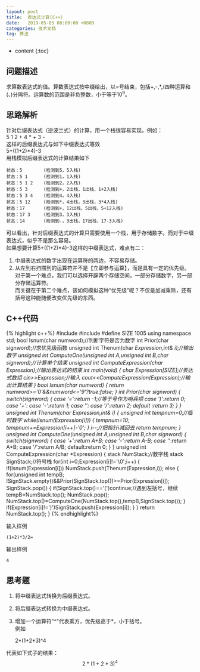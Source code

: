 ```yaml
---
layout: post
title:  表达式计算(C++)
date:   2019-05-05 08:00:00 +0800
categories: 技术文档
tag: 算法
---
```

<head>
    <script src="https://cdn.mathjax.org/mathjax/latest/MathJax.js?config=TeX-AMS-MML_HTMLorMML" type="text/javascript"></script>
    <script type="text/x-mathjax-config">
        MathJax.Hub.Config({
            tex2jax: {
            skipTags: ['script', 'noscript', 'style', 'textarea', 'pre'],
            inlineMath: [['$','$']]
            }
        });
    </script>
</head>


* content
{:toc}


问题描述
-------------------------------------
求算数表达式的值。算数表达式按中缀给出，以=号结束，包括+,-,\*,/四种运算和(、)分隔符。运算数的范围是非负整数，小于等于$10^9$。

思路解析
-------------------------------------
针对后缀表达式（逆波兰式）的计算，用一个栈很容易实现。例如：  
5 1 2 + 4 \* + 3 -  
这样的后缀表达式与如下中缀表达式等效  
5+((1+2)\*4)-3  
用栈模拟后缀表达式的计算结果如下

    状态：5        (检测到5，5入栈)   
    状态：5 1      (检测到1，1入栈)  
    状态：5 1 2    (检测到2，2入栈)  
    状态：5 3      (检测到+，2出栈，1出栈，1+2入栈)  
    状态：5 3 4    (检测到4，4入栈)  
    状态：5 12     (检测到*，4出栈，3出栈，3*4入栈)  
    状态：17       (检测到+，12出栈，5出栈，5+12入栈)  
    状态：17 3     (检测到3，3入栈)  
    状态：14       (检测到-，3出栈，17出栈，17-3入栈)  

可以看出，针对后缀表达式的计算只需要使用一个栈，用于存储数字。而对于中缀表达式，似乎不是那么容易。  
如果想要计算5+((1+2)\*4)-3这样的中缀表达式，难点有二：  
1. 中缀表达式的数字出现在运算符的两边，不容易存储。  
2. 从左到右扫描到的运算符并不是【立即参与运算】，而是具有一定的优先级。  
对于第一个难点，我们可以选择开辟两个存储空间，一部分存储数字，另一部分存储运算符。  
而关键在于第二个难点，该如何模拟这种“优先级”呢？不仅是加减乘除，还有括号这种能随便改变优先级的东西。  


C++代码
-------------------------------------

{% highlight c++%}
#include<iostream>
#include<stack>
#define SIZE 1005
using namespace std;
bool Isnum(char numword);//判断字符是否为数字
int Prior(char signword);//求优先级函数
unsigned int Thenum(char *Expression,int& i);//输出数字
unsigned int ComputeOne(unsigned int A,unsigned int B,char signword);//计算单个结果
unsigned int ComputeExpression(char *Expression);//输出表达式的结果
int main(void)
{
    char Expression[SIZE];//表达式数组
    cin>>Expression;//输入
    cout<<ComputeExpression(Expression);//输出计算结果
}
bool Isnum(char numword)
{
    return numword>='0'&&numword<='9'?true:false;
}
int Prior(char signword)
{
    switch(signword)
    {
    case '=':return -1;//等于号作为哨兵项
    case ')':return 0;
    case '+':
    case '-':return 1;
    case '*':
    case '/':return 2;
    default :return 3;
    }
}
unsigned int Thenum(char *Expression,int& i)
{
    unsigned int tempnum=0;//临时数字
    while(Isnum(Expression[i]))
    {
        tempnum*=10;
        tempnum+=Expression[i++]-'0';
    }
    i--;//把指针i减回去
    return tempnum;
}
unsigned int ComputeOne(unsigned int A,unsigned int B,char signword)
{
    switch(signword)
    {
        case '+':return A+B;
        case '-':return A-B;
        case '*':return A*B;
        case '/':return A/B;
        default:return 0;
    }
}
unsigned int ComputeExpression(char *Expression)
{
    stack<unsigned int> NumStack;//数字栈
    stack<char> SignStack;//符号栈
    for(int i=0;Expression[i]!='\0';i++)
    {
        if(Isnum(Expression[i])) NumStack.push(Thenum(Expression,i));
        else
        {
            for(unsigned int tempB;\
                !SignStack.empty()&&Prior(SignStack.top())>=Prior(Expression[i]);\
                SignStack.pop())
            {
                if(SignStack.top()=='(')continue;//遇到左括号，继续
                tempB=NumStack.top();
                NumStack.pop();
                NumStack.top()=ComputeOne(NumStack.top(),tempB,SignStack.top());
            }
            if(Expression[i]!=')')SignStack.push(Expression[i]);
        }
    }
    return NumStack.top();
}
{% endhighlight%}

输入样例

    (1+2)*3/2=

输出样例

    4

思考题
-------------------------------------
1. 将中缀表达式转换为后缀表达式。
2. 将后缀表达式转换为中缀表达式。
3. 增加一个运算符"^"代表乘方，优先级高于\*，小于括号。  
例如

    2*(1+2*3)^4
    
代表如下式子的结果：  
$$ 2*{(1+2*3)}^4 $$
